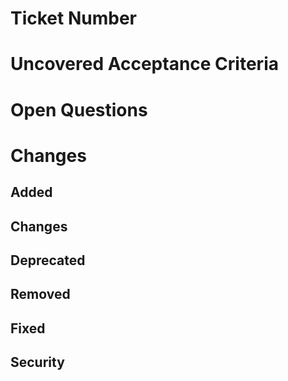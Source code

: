 # Ticket Number
<!--- Number of the ticket of this PR. -->

# Uncovered Acceptance Criteria
<!--- Acceptance criteria that you did not cover and why you did not cover them. -->

# Open Questions
<!--- Questions that you have. -->

# Changes

## Added
<!--- For new features. -->

## Changes
<!--- For changes in existing functionality. -->

## Deprecated
<!--- For soon-to-be removed features. -->

## Removed
<!--- For now removed features. -->

## Fixed
<!--- For any bug fixes. -->

## Security
<!--- In case of fixed vulnerabilities. --> 
